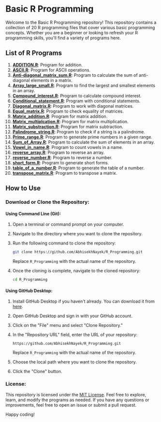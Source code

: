 # Basic R Programming

Welcome to the Basic R Programming repository! This repository contains a collection of 20 R programming files that cover various basic programming concepts. Whether you are a beginner or looking to refresh your R programming skills, you'll find a variety of programs here.

## List of R Programs

1. **[ADDITION.R](ADDITION.R)**: Program for addition.
2. **[ASCII.R](ASCII.R)**: Program for ASCII operations.
3. **[Anti-diagonal_matrix_sum.R](Anti-diagonal_matrix_sum.R)**: Program to calculate the sum of anti-diagonal elements in a matrix.
4. **[Array_large_small.R](Array_large_small.R)**: Program to find the largest and smallest elements in an array.
5. **[Compound_interest.R](Compound_interest.R)**: Program to calculate compound interest.
6. **[Conditional_statement.R](Conditional_statement.R)**: Program with conditional statements.
7. **[Diagonal_matrix.R](Diagonal_matrix.R)**: Program to work with diagonal matrices.
8. **[Equal_matrix.R](Equal_matrix.R)**: Program to check equality of matrices.
9. **[Matrix_addition.R](Matrix_addition.R)**: Program for matrix addition.
10. **[Matrix_multiplcation.R](Matrix_multiplcation.R)**: Program for matrix multiplication.
11. **[Matrix_substraction.R](Matrix_substraction.R)**: Program for matrix subtraction.
12. **[Palindrome_string.R](Palindrome_string.R)**: Program to check if a string is a palindrome.
13. **[Prime_range.R](Prime_range.R)**: Program to generate prime numbers in a given range.
14. **[Sum_of_Array.R](Sum_of_Array.R)**: Program to calculate the sum of elements in an array.
15. **[Vowel_in_name.R](Vowel_in_name.R)**: Program to count vowels in a name.
16. **[reverse_array.R](reverse_array.R)**: Program to reverse an array.
17. **[reverse_number.R](reverse_number.R)**: Program to reverse a number.
18. **[short_form.R](short_form.R)**: Program to generate short forms.
19. **[table_of_a_number.R](table_of_a_number.R)**: Program to generate the table of a number.
20. **[transpose_matrix.R](transpose_matrix.R)**: Program to transpose a matrix.

## How to Use

### Download or Clone the Repository:

#### Using Command Line (Git):

1. Open a terminal or command prompt on your computer.
2. Navigate to the directory where you want to clone the repository.
3. Run the following command to clone the repository:

    ```bash
    git clone https://github.com/AbhisekhNayek/R_Programming.git
    ```

    Replace `R_Programming` with the actual name of the repository.
4. Once the cloning is complete, navigate to the cloned repository:

    ```bash
    cd R_Programming
    ```

#### Using GitHub Desktop:

1. Install GitHub Desktop if you haven't already. You can download it from [here](https://desktop.github.com/).
2. Open GitHub Desktop and sign in with your GitHub account.
3. Click on the "File" menu and select "Clone Repository."
4. In the "Repository URL" field, enter the URL of your repository:

    ```
    https://github.com/AbhisekhNayek/R_Programming.git
    ```

    Replace `R_Programming` with the actual name of the repository.
5. Choose the local path where you want to clone the repository.
6. Click the "Clone" button.

### License:

This repository is licensed under the [MIT License](LICENSE). Feel free to explore, learn, and modify the programs as needed. If you have any questions or improvements, feel free to open an issue or submit a pull request.

Happy coding!

